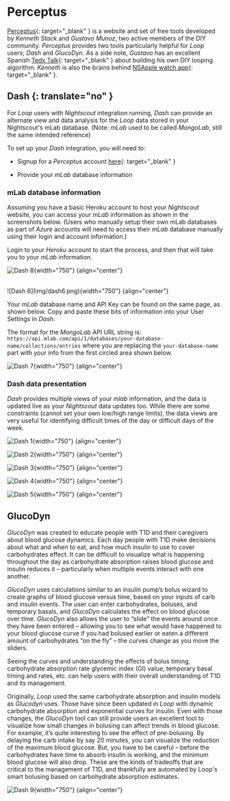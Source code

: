 # Perceptus

[Perceptus](http://perceptus.org/){: target="_blank" } is a website and set of free tools developed by *Kenneth Stack* and *Gustavo Munoz*, two active members of the DIY community. *Perceptus* provides two tools particularly helpful for *Loop* users; *Dash* and *GlucoDyn*. As a side note, *Gustavo* has an excellent Spanish [Tedx Talk](https://youtu.be/K1C4xEWipOo){: target="_blank" } about building his own DIY looping algorithm. *Kenneth* is also the brains behind [NSApple watch app](https://github.com/Kdisimone/nsapple/tree/nsapple-units){: target="_blank" }.

## Dash {: translate="no" }
For *Loop* users with *Nightscout* integration running, *Dash* can provide an alternate view and data analysis for the *Loop* data stored in your Nightscout&#39;s mLab database. (Note: *mLab* used to be called *MongoLab*, still the same intended reference)

To set up your *Dash* integration, you will need to:  

* Signup for a *Perceptus* account [here](http://perceptus.org/){: target="_blank" }  

* Provide your *mLab* database information

### mLab database information
Assuming you have a basic Heroku account to host your *Nightscout* website, you can access your *mLab* information as shown in the screenshots below.  (Users who manually setup their own mLab databases as part of *Azure* accounts will need to access their *mLab* database manually using their login and account information.)

Login to your *Heroku* account to start the process, and then that will take you to your *mLab* information.

![Dash 8](img/dash8.png){width="750"}
{align="center"}

<br/>
![Dash 6](img/dash6.png){width="750"}
{align="center"}

Your *mLab* database name and API Key can be found on the same page, as shown below.  Copy and paste these bits of information into your User Settings in *Dash*.

The format for the *MongoLab* API URL string is: `https://api.mlab.com/api/1/databases/your-database-name/collections/entries` where you are replacing the `your-database-name` part with your info from the first circled area shown below.

![Dash 7](img/dash7.png){width="750"}
{align="center"}

### <span translate="no">Dash</span> data presentation

*Dash* provides multiple views of your *mlab* information, and the data is updated live as your *Nightscout* data updates too.  While there are some constraints (cannot set your own low/high range limits), the data views are very useful for identifying difficult times of the day or difficult days of the week.

![Dash 1](img/dash1.png){width="750"}
{align="center"}

![Dash 2](img/dash2.png){width="750"}
{align="center"}

![Dash 3](img/dash3.png){width="750"}
{align="center"}

![Dash 4](img/dash4.png){width="750"}
{align="center"}

![Dash 5](img/dash5.png){width="750"}
{align="center"}


## GlucoDyn
*GlucoDyn* was created to educate people with T1D and their caregivers about blood glucose dynamics. Each day people with T1D make decisions about what and when to eat, and how much insulin to use to cover carbohydrates effect. It can be difficult to visualize what is happening throughout the day as carbohydrate absorption raises blood glucose and insulin reduces it – particularly when multiple events interact with one another.

*GlucoDyn* uses calculations similar to an insulin pump’s bolus wizard to create graphs of blood glucose versus time, based on your inputs of carb and insulin events. The user can enter carbohydrates, boluses, and temporary basals, and *GlucoDyn* calculates the effect on blood glucose over time. *GlucoDyn* also allows the user to “slide” the events around once they have been entered – allowing you to see what would have happened to your blood glucose curve if you had bolused earlier or eaten a different amount of carbohydrates “on the fly” – the curves change as you move the sliders.

Seeing the curves and understanding the effects of bolus timing, carbohydrate absorption rate glycemic index (GI) value, temporary basal timing and rates, etc. can help users with their overall understanding of T1D and its management.

Originally, *Loop* used the same carbohydrate absorption and insulin models as *Glucodyn* uses. Those have since been updated in *Loop* with dynamic carbohydrate absorption and exponential curves for insulin. Even with those changes, the *GlucoDyn* tool can still provide users an excellent tool to visualize how small changes in bolusing can affect trends in blood glucose. For example, it’s quite interesting to see the effect of pre-bolusing. By delaying the carb intake by say 20 minutes, you can visualize the reduction of the maximum blood glucose. But, you have to be careful – before the carbohydrates have time to absorb insulin is working, and the minimum blood glucose will also drop. These are the kinds of tradeoffs that are critical to the management of T1D, and thankfully are automated by Loop&#39;s smart bolusing based on carbohydrate absorption estimates.

![Dash 9](img/dash9.png){width="750"}
{align="center"}



